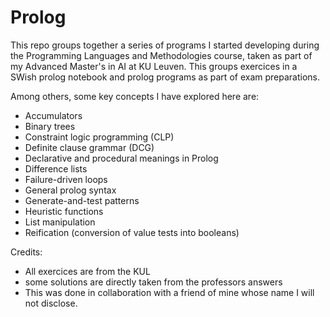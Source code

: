 # Prolog
This repo groups together a series of programs I started developing during the Programming Languages and Methodologies course, taken as part of my Advanced Master's in AI at KU Leuven. This groups exercices in a SWish prolog notebook and prolog programs as part of exam preparations.

Among others, some key concepts I have explored here are:

- Accumulators
- Binary trees
- Constraint logic programming (CLP)
- Definite clause grammar (DCG)
- Declarative and procedural meanings in Prolog
- Difference lists
- Failure-driven loops
- General prolog syntax
- Generate-and-test patterns
- Heuristic functions
- List manipulation
- Reification (conversion of value tests into booleans)

Credits:
- All exercices are from the KUL
- some solutions are directly taken from the professors answers
- This was done in collaboration with a friend of mine whose name I will not disclose. 
